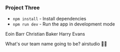 ### Project Three

* `npm install` - Install dependencies
* `npm run dev` - Run the app in development mode


Eoin Barr
Christian Baker
Harry Evans 

What's our team name going to be?
airstudio 🤷‍♂️